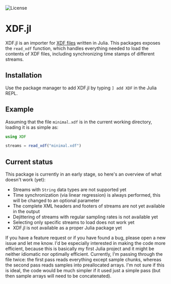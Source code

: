 ![License](https://img.shields.io/github/license/cbrnr/XDF.jl)

XDF.jl
======
XDF.jl is an importer for [XDF files](https://github.com/sccn/xdf/wiki/Specifications) written in Julia. This packages exposes the `read_xdf` function, which handles everything needed to load the contents of XDF files, including synchronizing time stamps of different streams.

## Installation
Use the package manager to add XDF.jl by typing `] add XDF` in the Julia REPL.

## Example
Assuming that the file `minimal.xdf` is in the current working directory, loading it is as simple as:
```julia
using XDF

streams = read_xdf("minimal.xdf")
```

## Current status
This package is currently in an early stage, so here's an overview of what doesn't work (yet):

- Streams with `String` data types are not supported yet
- Time synchronization (via linear regression) is always performed, this will be changed to an optional parameter
- The complete XML headers and footers of streams are not yet available in the output
- Dejittering of streams with regular sampling rates is not available yet
- Selecting only specific streams to load does not work yet
- XDF.jl is not available as a proper Julia package yet

If you have a feature request or if you have found a bug, please open a new issue and let me know. I'd be especially interested in making the code more efficient, because this is basically my first Julia project and it might be neither idiomatic nor optimally efficient. Currently, I'm passing through the file twice: the first pass reads everything except sample chunks, whereas the second pass reads samples into preallocated arrays. I'm not sure if this is ideal, the code would be much simpler if it used just a simple pass (but then sample arrays will need to be concatenated).
